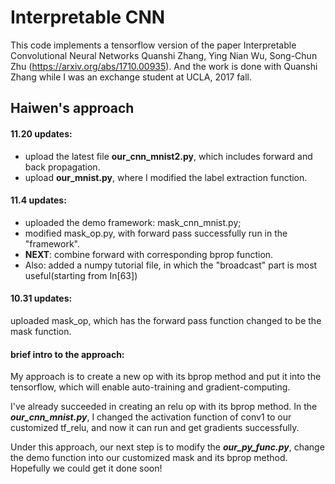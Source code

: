 # Interpretable CNN

This code implements a tensorflow version of the paper  Interpretable Convolutional Neural Networks
Quanshi Zhang, Ying Nian Wu, Song-Chun Zhu (https://arxiv.org/abs/1710.00935). And the work is done with Quanshi Zhang while I was an exchange student at UCLA, 2017 fall.

## Haiwen's approach

#### 11.20 updates:
- upload the latest file **our_cnn_mnist2.py**, which includes forward and back propagation.
- upload **our_mnist.py**, where I modified the label extraction function.


#### 11.4 updates: 
-  uploaded the demo framework: mask_cnn_mnist.py; 
-  modified mask_op.py, with forward pass successfully run in the "framework".  
-  __NEXT__: combine forward with corresponding bprop function.
-  Also: added a numpy tutorial file, in which the "broadcast" part is most useful(starting from In[63])
#### 10.31 updates: 
uploaded mask_op, which has the forward pass function changed to be the mask function.

#### brief intro to the approach:
My approach is to create a new op with its bprop method and put it into the tensorflow, which will enable auto-training and gradient-computing.

I've already succeeded in creating an relu op with its bprop method. In the ***our_cnn_mnist.py***, I changed the activation function of conv1 to our customized tf_relu, and now it can run and get gradients successfully.

Under this approach, our next step is to modify the ***our_py_func.py***, change the demo function into our customized mask and its bprop method. Hopefully we could get it done soon!
